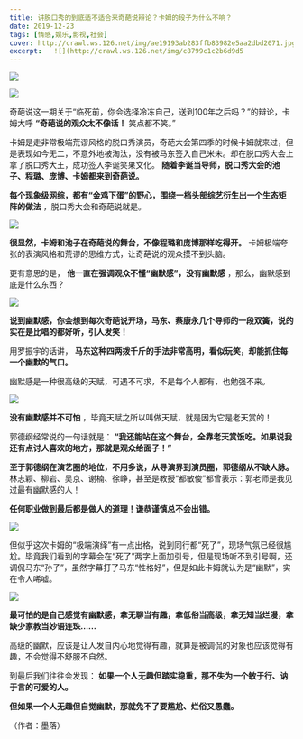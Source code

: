 ```yaml
---
title: 讲脱口秀的到底适不适合来奇葩说辩论？卡姆的段子为什么不响？
date: 2019-12-23
tags: [情感,娱乐,影视,社会]
cover: http://crawl.ws.126.net/img/ae19193ab283ffb83982e5aa2dbd2071.jpg
excerpt:   ![](http://crawl.ws.126.net/img/c8799c1c2b6d9d5
---
```

![](http://crawl.ws.126.net/img/ae19193ab283ffb83982e5aa2dbd2071.jpg)  

![](http://crawl.ws.126.net/img/c8799c1c2b6d9d50bbc42526f891b049.jpg)  

奇葩说这一期关于“临死前，你会选择冷冻自己，送到100年之后吗？”的辩论，卡姆大呼 **“奇葩说的观众太不像话！** 笑点都不笑。”  

卡姆是走非常极端荒谬风格的脱口秀演员，奇葩大会第四季的时候卡姆就来过，但是表现如今无二，不意外地被淘汰，没有被马东签入自己米未。却在脱口秀大会上拿了脱口秀大王，成功签入李诞笑果文化。
**随着李诞当导师，脱口秀大会的池子、程璐、庞博、卡姆都来到奇葩说。**

**每个现象级网综，都有“金鸡下蛋”的野心，围绕一档头部综艺衍生出一个生态矩阵的做法** ，脱口秀大会和奇葩说就是。

![](http://crawl.ws.126.net/img/03b672014964a8c91a11e44402eb737c.jpg)  

**很显然，卡姆和池子在奇葩说的舞台，不像程璐和庞博那样吃得开。** 卡姆极端夸张的表演风格和荒谬的思维方式，让奇葩说的观众摸不到头脑。

更有意思的是， **他一直在强调观众不懂“幽默感”，没有幽默感** ，那么，幽默感到底是什么东西？

![](http://crawl.ws.126.net/img/a8a89bf9ad1f6f9528517e524057878b.jpg)  

**说到幽默感，你会想到每次奇葩说开场，马东、蔡康永几个导师的一段双簧，说的实在是比唱的都好听，引人发笑！**

用罗振宇的话讲， **马东这种四两拨千斤的手法非常高明，看似玩笑，却能抓住每一个幽默的气口。**

幽默感是一种很高级的天赋，可遇不可求，不是每个人都有，也勉强不来。

![](http://crawl.ws.126.net/img/8f9330dc206181b4fc9615600e390262.jpg)  

**没有幽默感并不可怕** ，毕竟天赋之所以叫做天赋，就是因为它是老天赏的！  

郭德纲经常说的一句话就是： **“我还能站在这个舞台，全靠老天赏饭吃。如果说我还有点讨人喜欢的地方，那就是观众给面子！”**  

**至于郭德纲在演艺圈的地位，不用多说，从导演界到演员圈，郭德纲从不缺人脉。**
林志颖、柳岩、吴京、谢楠、徐峥，甚至是教授“都敏俊”都曾表示：郭老师是我见过最有幽默感的人！

**任何职业做到最后都是做人的道理！谦恭谨慎总不会出错。**

![](http://crawl.ws.126.net/img/2f0fafa1265ca6e2bd48b9c7ca76b8c7.jpg)  

但似乎这次卡姆的“极端演绎”有一点出格，说到同行都“死了”，现场气氛已经很尴尬。毕竟我们看到的字幕会在“死了”两字上面加引号，但是现场听不到引号啊，还调侃马东“孙子”，虽然字幕打了马东“性格好”，但是如此卡姆就认为是“幽默”，实在令人唏嘘。

![](http://crawl.ws.126.net/img/adf048fba4ac2c0219f8a81741217d0b.jpg)  

**最可怕的是自己感觉有幽默感，拿无聊当有趣，拿低俗当高级，拿无知当烂漫，拿缺少家教当妙语连珠……**

高级的幽默，应该是让人发自内心地觉得有趣，就算是被调侃的对象也应该觉得有趣，不会觉得不舒服不自然。

到最后我们往往会发现： **如果一个人无趣但踏实稳重，那不失为一个敏于行、讷于言的可爱的人。**

**但如果一个人无趣但自觉幽默，那就免不了要尴尬、烂俗又愚蠢。**

（作者：墨落）

